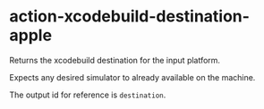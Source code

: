# action-xcodebuild-destination-apple
Returns the xcodebuild destination for the input platform.

Expects any desired simulator to already available on the machine.

The output id for reference is `destination`.
